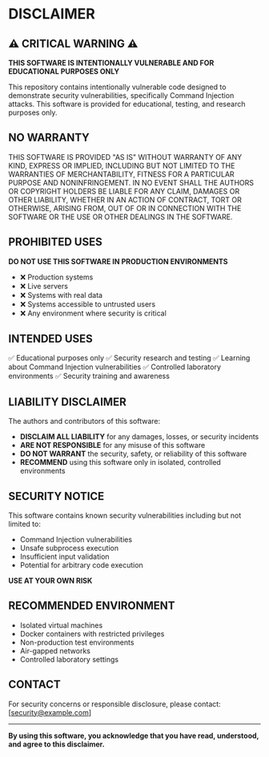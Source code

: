 # DISCLAIMER

## ⚠️ CRITICAL WARNING ⚠️

**THIS SOFTWARE IS INTENTIONALLY VULNERABLE AND FOR EDUCATIONAL PURPOSES ONLY**

This repository contains intentionally vulnerable code designed to demonstrate security vulnerabilities, specifically Command Injection attacks. This software is provided for educational, testing, and research purposes only.

## NO WARRANTY

THIS SOFTWARE IS PROVIDED "AS IS" WITHOUT WARRANTY OF ANY KIND, EXPRESS OR IMPLIED, INCLUDING BUT NOT LIMITED TO THE WARRANTIES OF MERCHANTABILITY, FITNESS FOR A PARTICULAR PURPOSE AND NONINFRINGEMENT. IN NO EVENT SHALL THE AUTHORS OR COPYRIGHT HOLDERS BE LIABLE FOR ANY CLAIM, DAMAGES OR OTHER LIABILITY, WHETHER IN AN ACTION OF CONTRACT, TORT OR OTHERWISE, ARISING FROM, OUT OF OR IN CONNECTION WITH THE SOFTWARE OR THE USE OR OTHER DEALINGS IN THE SOFTWARE.

## PROHIBITED USES

**DO NOT USE THIS SOFTWARE IN PRODUCTION ENVIRONMENTS**

- ❌ Production systems
- ❌ Live servers
- ❌ Systems with real data
- ❌ Systems accessible to untrusted users
- ❌ Any environment where security is critical

## INTENDED USES

✅ Educational purposes only
✅ Security research and testing
✅ Learning about Command Injection vulnerabilities
✅ Controlled laboratory environments
✅ Security training and awareness

## LIABILITY DISCLAIMER

The authors and contributors of this software:

- **DISCLAIM ALL LIABILITY** for any damages, losses, or security incidents
- **ARE NOT RESPONSIBLE** for any misuse of this software
- **DO NOT WARRANT** the security, safety, or reliability of this software
- **RECOMMEND** using this software only in isolated, controlled environments

## SECURITY NOTICE

This software contains known security vulnerabilities including but not limited to:

- Command Injection vulnerabilities
- Unsafe subprocess execution
- Insufficient input validation
- Potential for arbitrary code execution

**USE AT YOUR OWN RISK**

## RECOMMENDED ENVIRONMENT

- Isolated virtual machines
- Docker containers with restricted privileges
- Non-production test environments
- Air-gapped networks
- Controlled laboratory settings

## CONTACT

For security concerns or responsible disclosure, please contact: [security@example.com]

---

**By using this software, you acknowledge that you have read, understood, and agree to this disclaimer.**